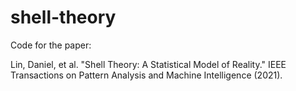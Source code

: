 # shell-theory

Code for the paper:

Lin, Daniel, et al. "Shell Theory: A Statistical Model of Reality." IEEE Transactions on Pattern Analysis and Machine Intelligence (2021).
